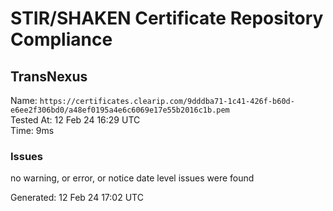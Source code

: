 # STIR/SHAKEN Certificate Repository Compliance

## TransNexus

Name: `https://certificates.clearip.com/9dddba71-1c41-426f-b60d-e6ee2f306bd0/a48ef0195a4e6c6069e17e55b2016c1b.pem`\
Tested At: 12 Feb 24 16:29 UTC\
Time: 9ms

### Issues

no warning, or error, or notice date level issues were found

Generated: 12 Feb 24 17:02 UTC